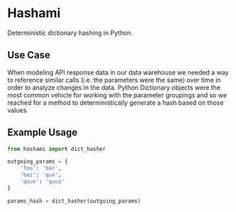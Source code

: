 # Hashami

Deterministic dictionary hashing in Python.

## Use Case

When modeling API response data in our data warehouse we needed a way to reference similar calls (i.e. the parameters were the same) over time in order to analyze changes in the data. Python Dictionary objects were the most common vehicle for working with the parameter groupings and so we reached for a method to deterministically generate a hash based on those values.

## Example Usage

```python
from hashami import dict_hasher

outgoing_params = {
    'foo': 'bar',
    'baz': 'qux',
    'quux': 'quuz'
}

params_hash = dict_hasher(outgoing_params)
```
